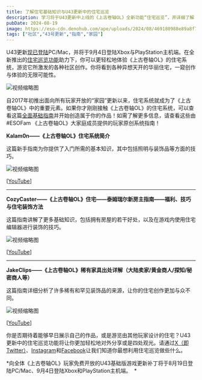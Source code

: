 ```yaml
---
title: 了解住宅基础知识与U43更新中的住宅巡览
description: 学习将于U43更新中上线的《上古卷轴OL》全新功能“住宅巡览”，并详细了解《上古卷轴OL》中的住宅系统。
pubDate: 2024-08-19
image: https://eso-cdn.denohub.com/ape/uploads/2024/08/469180988e89a8f7e010161faf7e1582.jpg
tags: ["社区","43号更新","指南","家园"]
---
```


U43更新[现已登陆](/news/post/66487)PC/Mac，并将于9月4日登陆Xbox与PlayStation主机端。在全新推出的[住宅巡览功能](/news/post/66495)助力下，你可以更轻松地体验《上古卷轴OL》的住宅系统，游览它所激发的各种社区创作。你将看到各种异想天开的华丽住宅，一窥创作与体验的无限可能性。

![视频缩略图](https://i.ytimg.com/vi/htX2z2c9Akc/maxresdefault.jpg)

自2017年初推出面向所有玩家开放的“家园”更新以来，住宅系统就成为了《上古卷轴OL》中的重要元素。如果你才刚刚接触《上古卷轴OL》的住宅系统，可以查看这篇[全面基础指南](https://www.elderscrollsonline.com/cn/guides/housing)并开始创造属于你的作品！如需了解更多信息，请查看这些由#ESOFam
《上古卷轴OL》大家庭成员提供的玩家原创系统指南！

**Kalam0n——《上古卷轴OL》住宅系统简介**

这篇新手指南为你提供了入门所需的基本知识，其中包括照明与装饰品等方面的技巧。

![视频缩略图](https://i.ytimg.com/vi/Cu22yzAFWVY/maxresdefault.jpg)

\[[YouTube](https://www.youtube.com/@Kalam0n)]

---

**CozyCaster——《上古卷轴OL》住宅——泰姆瑞尔新房主指南——福利、技巧与住宅装饰方法**

这篇指南讲解了更多基础知识，包括拥有房屋的若干好处，以及在游戏内使用住宅编辑器进行装饰的技巧。

![视频缩略图](https://i.ytimg.com/vi/gTZkzyRlloE/maxresdefault.jpg)

\[[YouTube](https://www.youtube.com/@cozycaster)]

---

**JakeClips——《上古卷轴OL》稀有家具出处详解（大陆卖家/黄金商人/探知/秘密商人等）**

这篇指南详细分析了许多稀有和罕见装饰品的来源，让你的住宅创作更加与众不同。

![视频缩略图](https://i.ytimg.com/vi/lTPHFDLVkIs/maxresdefault.jpg)

\[[YouTube](https://www.youtube.com/@Official_JakeClips)]

你是否期待着能够早日展示自己的作品，或是游览由其他玩家设计的住宅？U43更新中的住宅巡览功能将让你更加轻松地对外分享或是四处观光。请通过[X（即Twitter）](https://twitter.com/TESOnline)、[Instagram](https://www.instagram.com/elderscrollsonline/)和[Facebook](https://www.facebook.com/elderscrollsonline)让我们知道你最想利用住宅巡览做些什么。 

*向全体《上古卷轴OL》玩家免费开放的U43基础版游戏更新补丁将于8月19日登陆PC/Mac、9月4日登陆Xbox和PlayStation主机端。  *
